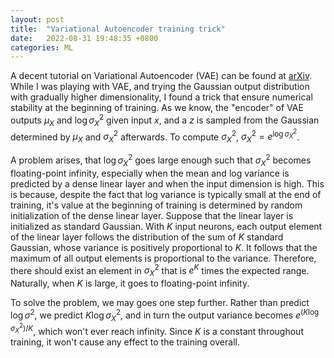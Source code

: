 ```yaml
---
layout: post
title:  "Variational Autoencoder training trick"
date:   2022-08-31 19:48:35 +0800
categories: ML
---
```


A decent tutorial on Variational Autoencoder (VAE) can be found at [arXiv](https://arxiv.org/abs/1606.05908).
While I was playing with VAE, and trying the Gaussian output distribution with gradually higher dimensionality, I found a trick that ensure numerical stability at the beginning of training.
As we know, the "encoder" of VAE outputs $\mu_X$ and $\log\sigma_X^2$ given input $x$, and a $z$ is sampled from the Gaussian determined by $\mu_X$ and $\sigma_X^2$ afterwards.
To compute $\sigma_X^2$, $\sigma_X^2=e^{\log\sigma_X^2}$.

A problem arises, that $\log\sigma_X^2$ goes large enough such that $\sigma_X^2$ becomes floating-point infinity, especially when the mean and log variance is predicted by a dense linear layer and when the input dimension is high.
This is because, despite the fact that log variance is typically small at the end of training, it's value at the beginning of training is determined by random initialization of the dense linear layer.
Suppose that the linear layer is initialized as standard Gaussian.
With $K$ input neurons, each output element of the linear layer follows the distribution of the sum of $K$ standard Gaussian, whose variance is positively proportional to $K$.
It follows that the maximum of all output elements is proportional to the variance.
Therefore, there should exist an element in $\sigma_X^2$ that is $e^K$ times the expected range.
Naturally, when $K$ is large, it goes to floating-point infinity.

To solve the problem, we may goes one step further.
Rather than predict $\log\sigma^2$, we predict $K\log\sigma_X^2$, and in turn the output variance becomes $e^{(K\log\sigma_X^2)/K}$, which won't ever reach infinity.
Since $K$ is a constant throughout training, it won't cause any effect to the training overall.
